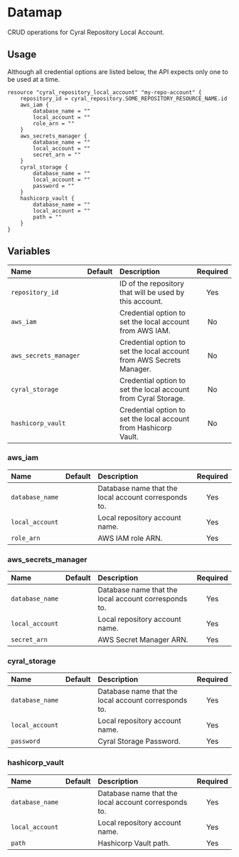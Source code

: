 # Datamap

CRUD operations for Cyral Repository Local Account.

## Usage

Although all credential options are listed below, the API expects only one to be used at a time.

```hcl
resource "cyral_repository_local_account" "my-repo-account" {
    repository_id = cyral_repository.SOME_REPOSITORY_RESOURCE_NAME.id
    aws_iam {
        database_name = ""
        local_account = ""
        role_arn = ""
    }
    aws_secrets_manager {
        database_name = ""
        local_account = ""
        secret_arn = ""
    }
    cyral_storage {
        database_name = ""
        local_account = ""
        password = ""
    }
    hashicorp_vault {
        database_name = ""
        local_account = ""
        path = ""
    }
}
```

## Variables

|  Name                |  Default  |  Description                                                         | Required |
|:---------------------|:---------:|:---------------------------------------------------------------------|:--------:|
| `repository_id`      |           | ID of the repository that will be used by this account.              | Yes      |
| `aws_iam`            |           | Credential option to set the local account from AWS IAM.             | No       |
| `aws_secrets_manager`|           | Credential option to set the local account from AWS Secrets Manager. | No       |
| `cyral_storage`      |           | Credential option to set the local account from Cyral Storage.       | No       |
| `hashicorp_vault`    |           | Credential option to set the local account from Hashicorp Vault.     | No       |

### aws_iam

|  Name           |  Default  |  Description                                         | Required |
|:----------------|:---------:|:-----------------------------------------------------|:--------:|
| `database_name` |           | Database name that the local account corresponds to. | Yes      |
| `local_account` |           | Local repository account name.                       | Yes      |
| `role_arn`      |           | AWS IAM role ARN.                                    | Yes      |

### aws_secrets_manager

|  Name           |  Default  |  Description                                         | Required |
|:----------------|:---------:|:-----------------------------------------------------|:--------:|
| `database_name` |           | Database name that the local account corresponds to. | Yes      |
| `local_account` |           | Local repository account name.                       | Yes      |
| `secret_arn`    |           | AWS Secret Manager ARN.                              | Yes      |

### cyral_storage

|  Name           |  Default  |  Description                                         | Required |
|:----------------|:---------:|:-----------------------------------------------------|:--------:|
| `database_name` |           | Database name that the local account corresponds to. | Yes      |
| `local_account` |           | Local repository account name.                       | Yes      |
| `password`      |           | Cyral Storage Password.                              | Yes      |

### hashicorp_vault

|  Name           |  Default  |  Description                                         | Required |
|:----------------|:---------:|:-----------------------------------------------------|:--------:|
| `database_name` |           | Database name that the local account corresponds to. | Yes      |
| `local_account` |           | Local repository account name.                       | Yes      |
| `path`          |           | Hashicorp Vault path.                                | Yes      |
